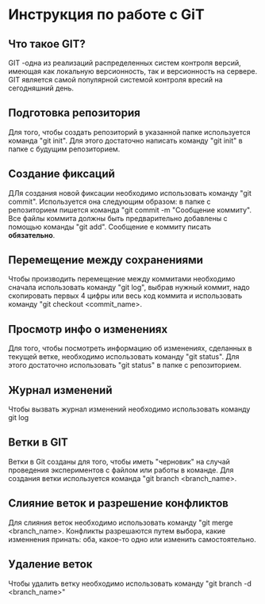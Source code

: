 # Инструкция по работе с GiT  
## Что такое GIT?  
GIT -одна из реализаций распределенных систем контроля версий, имеющая как локальную версионность, так и версионность на сервере. GIT является  самой популярной системой контроля вресий на сегодняшний день.  
## Подготовка репозитория
Для того, чтобы создать репозиторий в указанной папке используется команда "git init". Для этого достаточно написать команду "git init" в папке с будущим репозиторием.
## Создание фиксаций 

ДЛя создания новой фиксации необходимо использовать команду "git commit". Используется она следующим образом: в папке с репозиторием пишется команда "git commit -m "Сообщение коммиту". Все файлы коммита должны быть предварительно добавлены с помощью команды "git add". Сообщение е коммиту писать **обязательно**.
 
## Перемещение между сохранениями
Чтобы производить перемещение между коммитами необходимо сначала использовать команду "git log", выбрав нужный коммит, надо скопировать первых 4 цифры или весь код коммита и использовать команду "git checkout <commit_name>.
## Просмотр инфо о изменениях  
Для того, чтобы посмотреть информацию об изменениях, сделанных в текущей ветке, необходимо использовать команду "git status". Для этого достаточно использовать "git status" в папке с репозиторием.  
## Журнал изменений
Чтобы вызвать журнал изменений необходимо использовать команду git log
## Ветки в GIT
Ветки в Git созданы для того, чтобы иметь "черновик" на случай проведения экспериментов с файлом или работы в команде. Для создания ветки используется команда "git branch <branch_name>.
## Слияние веток и разрешение конфликтов 
Для слияния веток необходимо использовать команду "git merge <branch_name>. Конфликты разрешаются путем выбора, какие изменнения принать: оба, какое-то одно или изменить самостоятельно.
## Удаление веток  
Чтобы удалить ветку необходимо использовать команду "git branch -d <branch_name>"
